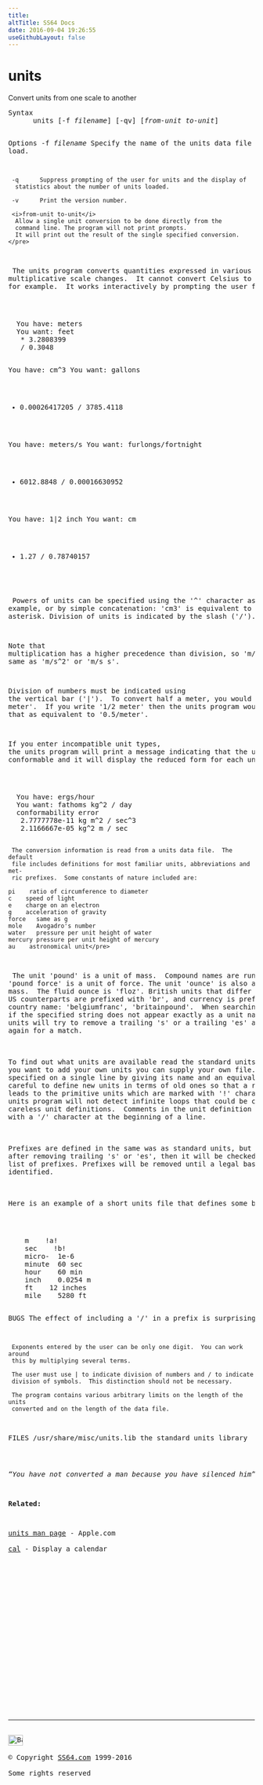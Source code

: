 ```yaml
---
title:
altTitle: SS64 Docs
date: 2016-09-04 19:26:55
useGithubLayout: false
---
```

<!-- #BeginLibraryItem "/Library/head_osx.lbi" --><!-- #EndLibraryItem --><h1>units</h1> 
<p>Convert units from one scale to another</p>
<pre>Syntax
      units [-f <i>filename</i>] [-qv] [<i>from-unit to-unit</i>]

Options
     -f <i>filename</i>
      Specify the name of the units data file to load.

     -q      Suppress prompting of the user for units and the display of
      statistics about the number of units loaded.

     -v      Print the version number.

     <i>from-unit to-unit</i>
      Allow a single unit conversion to be done directly from the
      command line. The program will not print prompts.  
      It will print out the result of the single specified conversion.</pre>
<p> The units program converts quantities expressed in various scales to their equivalents in other scales.  The units program an only handle
multiplicative scale changes.  It cannot convert Celsius to Fahrenheit,
for example.  It works interactively by prompting the user for input:<br>
</p>
<pre>  You have: meters
  You want: feet
   * 3.2808399
   / 0.3048

  You have: cm^3
  You want: gallons
   * 0.00026417205
   / 3785.4118

  You have: meters/s
  You want: furlongs/fortnight
   * 6012.8848
   / 0.00016630952

  You have: 1|2 inch
  You want: cm
   * 1.27
   / 0.78740157</pre>
<p> Powers of units can be specified using the '^' character as shown in the
example, or by simple concatenation: 'cm3' is equivalent to 'cm^3'.  Multiplication of units can be specified by using spaces, a dash or an
asterisk. Division of units is indicated by the slash ('/').  </p>
<p>Note that
multiplication has a higher precedence than division, so 'm/s/s' is the
same as 'm/s^2' or 'm/s s'.  </p>
<p>Division of numbers must be indicated using
the vertical bar ('|').  To convert half a meter, you would write '1|2
meter'.  If you write '1/2 meter' then the units program would interpret
that as equivalent to '0.5/meter'.  </p>
<p>If you enter incompatible unit types,
the units program will print a message indicating that the units are not
conformable and it will display the reduced form for each unit:<br>
</p>
<pre>  You have: ergs/hour
  You want: fathoms kg^2 / day
  conformability error
   2.7777778e-11 kg m^2 / sec^3
   2.1166667e-05 kg^2 m / sec

     The conversion information is read from a units data file.  The default
     file includes definitions for most familiar units, abbreviations and met-
     ric prefixes.  Some constants of nature included are:

    pi    ratio of circumference to diameter
    c    speed of light
    e    charge on an electron
    g    acceleration of gravity
    force   same as g
    mole    Avogadro's number
    water   pressure per unit height of water
    mercury pressure per unit height of mercury
    au    astronomical unit</pre>
<p> The unit 'pound' is a unit of mass.  Compound names are run together so
'pound force' is a unit of force. The unit 'ounce' is also a unit of
mass.  The fluid ounce is 'floz'. British units that differ from their
US counterparts are prefixed with 'br', and currency is prefixed with its
country name: 'belgiumfranc', 'britainpound'.  When searching for a unit,
if the specified string does not appear exactly as a unit name, then
units will try to remove a trailing 's' or a trailing 'es' and check
again for a match.<br>
<br>
To find out what units are available read the standard units file.  If
you want to add your own units you can supply your own file.  A unit is
specified on a single line by giving its name and an equivalence. Be
careful to define new units in terms of old ones so that a reduction
leads to the primitive units which are marked with '!' characters.  The
units program will not detect infinite loops that could be caused by
careless unit definitions.  Comments in the unit definition file begin
with a '/' character at the beginning of a line.<br>
<br>
Prefixes are defined in the same was as standard units, but with a trailing dash at the end of the prefix name.  If a unit is not found even
after removing trailing 's' or 'es', then it will be checked against the
list of prefixes. Prefixes will be removed until a legal base unit is
identified.<br>
<br>
Here is an example of a short units file that defines some basic units.<br>
</p>
<pre>    m    !a!
    sec    !b!
    micro-  1e-6
    minute  60 sec
    hour    60 min
    inch    0.0254 m
    ft    12 inches
    mile    5280 ft

BUGS
     The effect of including a '/' in a prefix is surprising.

     Exponents entered by the user can be only one digit.  You can work around
     this by multiplying several terms.

     The user must use | to indicate division of numbers and / to indicate
     division of symbols.  This distinction should not be necessary.

     The program contains various arbitrary limits on the length of the units
     converted and on the length of the data file.

FILES
     /usr/share/misc/units.lib the standard units library</pre>
<p class="quote"><i>“You have not converted a man because you have silenced him” ~ John Morley</i></p>
<p><b>Related:</b></p>
<p><a href="https://developer.apple.com/legacy/library/documentation/Darwin/Reference/ManPages/man1/units.1.html">units man page</a> - Apple.com<br> 
<a href="cal.html">cal</a> - Display a calendar</p><!-- #BeginLibraryItem "/Library/foot_osx.lbi" --><p>
<!-- OSX300 -->
<ins class="adsbygoogle" style="display:inline-block;width:300px;height:250px" data-ad-client="ca-pub-6140977852749469" data-ad-slot="1823340303"></ins>
<script>
(adsbygoogle = window.adsbygoogle || []).push({});
</script></p>
<hr>
<div id="bl" class="footer"><a href="units.html#"><img src="../images/top.png" width="30" height="22" alt="Back to the Top"></a></div>
<div id="br" class="footer, tagline">© Copyright <a href="../index.html">SS64.com</a> 1999-2016<br>
Some rights reserved</div><!-- #EndLibraryItem -->
